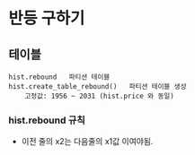 # 반등 구하기


## 테이블
    hist.rebound   파티션 테이블
    hist.create_table_rebound()   파티션 테이블 생성
        고정값: 1956 ~ 2031 (hist.price 와 동일)

### hist.rebound 규칙 
- 이전 줄의 x2는 다음줄의 x1값 이여야됨.